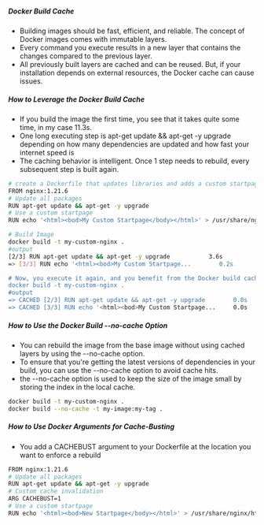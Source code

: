 ##### Docker Build Cache
- Building images should be fast, efficient, and reliable. The concept of Docker images comes with immutable layers.
- Every command you execute results in a new layer that contains the changes compared to the previous layer.
- All previously built layers are cached and can be reused. But, if your installation depends on external resources, the Docker cache can cause issues.

##### How to Leverage the Docker Build Cache
- If you build the image the first time, you see that it takes quite some time, in my case 11.3s.
- One long executing step is apt-get update && apt-get -y upgrade depending on how many dependencies are updated and how fast your internet speed is
- The caching behavior is intelligent. Once 1 step needs to rebuild, every subsequent step is built again.
``````sh
# create a Dockerfile that updates libraries and adds a custom startpage:
FROM nginx:1.21.6
# Update all packages
RUN apt-get update && apt-get -y upgrade
# Use a custom startpage
RUN echo '<html><bod>My Custom Startpage</body></html>' > /usr/share/nginx/html/index.html

# Build Image
docker build -t my-custom-nginx .
#output
[2/3] RUN apt-get update && apt-get -y upgrade           3.6s
=> [3/3] RUN echo '<html><bod>My Custom Startpage...        0.2s

# Now, you execute it again, and you benefit from the Docker build cache:
docker build -t my-custom-nginx .
#output
=> CACHED [2/3] RUN apt-get update && apt-get -y upgrade        0.0s
=> CACHED [3/3] RUN echo '<html><bod>My Custom Startpage...     0.0s

``````
##### How to Use the Docker Build --no-cache Option
- You can rebuild the image from the base image without using cached layers by using the --no-cache option.
- To ensure that you're getting the latest versions of dependencies in your build, you can use the --no-cache option to avoid cache hits.
- the --no-cache option is used to keep the size of the image small by storing the index in the local cache.
``````sh
docker build -t my-custom-nginx .
docker build --no-cache -t my-image:my-tag .
``````
##### How to Use Docker Arguments for Cache-Busting
- You add a CACHEBUST argument to your Dockerfile at the location you want to enforce a rebuild
``````sh
FROM nginx:1.21.6
# Update all packages
RUN apt-get update && apt-get -y upgrade
# Custom cache invalidation
ARG CACHEBUST=1
# Use a custom startpage
RUN echo '<html><bod>New Startpage</body></html>' > /usr/share/nginx/html/index.html

``````
